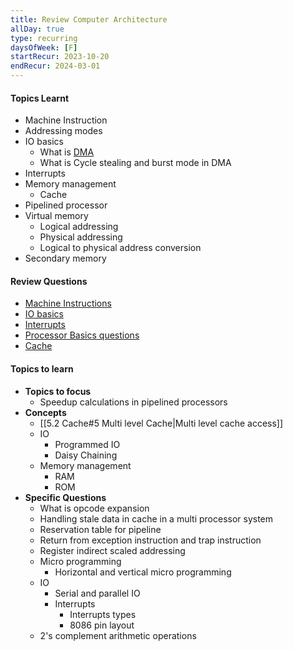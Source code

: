 ```yaml
---
title: Review Computer Architecture
allDay: true
type: recurring
daysOfWeek: [F]
startRecur: 2023-10-20
endRecur: 2024-03-01
---
```

#### Topics Learnt
- Machine Instruction
- Addressing modes
- IO basics
	- What is [DMA](https://www.geeksforgeeks.org/direct-memory-access-dma-controller-in-computer-architecture/)
	- What is Cycle stealing and burst mode in DMA
- Interrupts
- Memory management
	- Cache
- Pipelined processor
- Virtual memory
	- Logical addressing 
	- Physical addressing
	- Logical to physical address conversion 
- Secondary memory

#### Review Questions
- [Machine Instructions](https://practicepaper.in/gate-cse/machine-instruction?page_no=2)
- [IO basics](https://practicepaper.in/gate-cse/io-interface)
- [Interrupts](https://practicepaper.in/gate-cse/interrupt)
- [Processor Basics questions](https://practicepaper.in/gate-cse/alu-data-path-and-control-unit)
- [Cache](https://practicepaper.in/gate-cse/cache-memory)

#### Topics to learn 
- **Topics to focus**
	- Speedup calculations in pipelined processors
- **Concepts**
	- [[5.2 Cache#5 Multi level Cache|Multi level cache access]] 
	- IO
		- Programmed IO
		- Daisy Chaining
	- Memory management
		- RAM
		- ROM
- **Specific Questions**
	- What is opcode expansion
	- Handling stale data in cache in a multi processor system
	- Reservation table for pipeline
	- Return from exception instruction and trap instruction
	- Register indirect scaled addressing
	- Micro programming
		- Horizontal and vertical micro programming
	- IO
		- Serial and parallel IO
		- Interrupts
			- Interrupts types
			- 8086 pin layout
	- 2's complement arithmetic operations